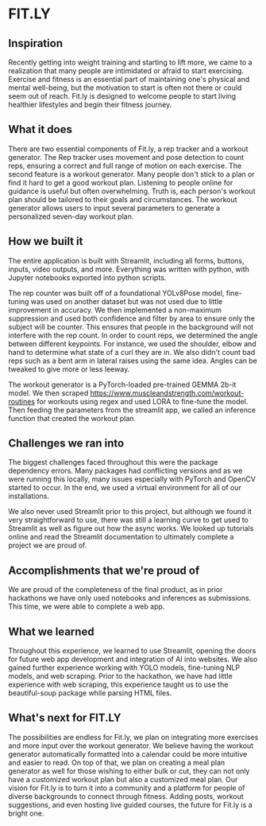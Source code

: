 # FIT.LY
## Inspiration
Recently getting into weight training and starting to lift more, we came to a realization that many people are intimidated or afraid to start exercising. Exercise and fitness is an essential part of maintaining one's physical and mental well-being, but the motivation to start is often not there or could seem out of reach. Fit.ly is designed to welcome people to start living healthier lifestyles and begin their fitness journey. 

## What it does
There are two essential components of Fit.ly, a rep tracker and a workout generator. The Rep tracker uses movement and pose detection to count reps, ensuring a correct and full range of motion on each exercise. The second feature is a workout generator. Many people don't stick to a plan or find it hard to get a good workout plan. Listening to people online for guidance is useful but often overwhelming. Truth is, each person's workout plan should be tailored to their goals and circumstances. The workout generator allows users to input several parameters to generate a personalized seven-day workout plan. 

## How we built it
The entire application is built with Streamlit, including all forms, buttons, inputs, video outputs, and more. Everything was written with python, with Jupyter notebooks exported into python scripts. 

The rep counter was built off of a foundational YOLv8Pose model, fine-tuning was used on another dataset but was not used due to little improvement in accuracy. We then implemented a non-maximum suppression and used both confidence and filter by area to ensure only the subject will be counter. This ensures that people in the background will not interfere with the rep count. In order to count reps, we determined the angle between different keypoints. For instance, we used the shoulder, elbow and hand to determine what state of a curl they are in. We also didn't count bad reps such as a bent arm in lateral raises using the same idea. Angles can be tweaked to give more or less leeway. 

The workout generator is a PyTorch-loaded pre-trained GEMMA 2b-it model. We then scraped https://www.muscleandstrength.com/workout-routines for workouts using regex and used LORA to fine-tune the model. Then feeding the parameters from the streamlit app, we called an inference function that created the workout plan. 

## Challenges we ran into
The biggest challenges faced throughout this were the package dependency errors. Many packages had conflicting versions and as we were running this locally, many issues especially with PyTorch and OpenCV started to occur. In the end, we used a virtual environment for all of our installations. 

We also never used Streamlit prior to this project, but although we found it very straightforward to use, there was still a learning curve to get used to Streamlit as well as figure out how the async works. We looked up tutorials online and read the Streamlit documentation to ultimately complete a project we are proud of. 

## Accomplishments that we're proud of
We are proud of the completeness of the final product, as in prior hackathons we have only used notebooks and inferences as submissions. This time, we were able to complete a web app. 

## What we learned
Throughout this experience, we learned to use Streamlit, opening the doors for future web app development and integration of AI into websites. We also gained further experience working with YOLO models, fine-tuning NLP models, and web scraping. Prior to the hackathon, we have had little experience with web scraping, this experience taught us to use the beautiful-soup package while parsing HTML files. 

## What's next for FIT.LY
The possibilities are endless for Fit.ly, we plan on integrating more exercises and more input over the workout generator. We believe having the workout generator automatically formatted into a calendar could be more intuitive and easier to read. On top of that, we plan on creating a meal plan generator as well for those wishing to either bulk or cut, they can not only have a customized workout plan but also a customized meal plan. Our vision for Fit.ly is to turn it into a community and a platform for people of diverse backgrounds to connect through fitness. Adding posts, workout suggestions, and even hosting live guided courses, the future for Fit.ly is a bright one. 
